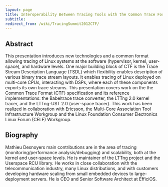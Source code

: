 ```yaml
---
layout: page
title: Interoperability Between Tracing Tools with the Common Trace Format (CTF)
subtitle: 
redirect_from: /wiki/TracingSummit2012CTF/
---
```


## Abstract
This presentation introduces new technologies and a common format allowing tracing of Linux systems at the software (hypervisor, kernel, user-space), and hardware levels. One major building block of CTF is the Trace Stream Description Language (TSDL) which flexibility enables description of various binary trace stream layouts. It enables tracing of Linux deployed on multi-core CPUs, interacting with DSPs, where each of these components exports its own trace streams. This presentation covers work on the the Common Trace Format (CTF) specification and its reference implementations: the Babeltrace trace converter, the LTTng 2.0 kernel tracer, and the LTTng-UST 2.0 (user-space tracer). This work has been realized in collaboration with Ericsson, the Multi-Core Association Tool Infrastructure Workgroup and the Linux Foundation Consumer Electronics Linux Forum (CELF) Workgroup.

## Biography
Mathieu Desnoyers main contributions are in the area of tracing (monitoring/performance analysis/debugging) and scalability, both at the kernel and user-space levels. He is maintainer of the LTTng project and the Userspace RCU library. He works in close collaboration with the telecommunication industry, many Linux distributions, and with customers developing hardware scaling from small embedded devices to large-deployment servers. He is CEO and Senior Software Architect at EfficiOS.
